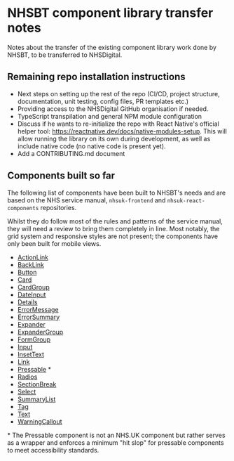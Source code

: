 # NHSBT component library transfer notes

Notes about the transfer of the existing component library work done by NHSBT, to be transferred to NHSDigital.

## Remaining repo installation instructions

- Next steps on setting up the rest of the repo (CI/CD, project structure, documentation, unit testing, config files, PR templates etc.)
- Providing access to the NHSDigital GitHub organisation if needed.
- TypeScript transpilation and general NPM module configuration
- Discuss if he wants to re-initialize the repo with React Native's official helper tool: <https://reactnative.dev/docs/native-modules-setup>. This will allow running the library on its own during development, as well as include native code (no native code is present yet).
- Add a CONTRIBUTING.md document

## Components built so far

The following list of components have been built to NHSBT's needs and are based on the NHS service manual, `nhsuk-frontend` and `nhsuk-react-components` repositories.

Whilst they do follow most of the rules and patterns of the service manual, they will need a review to bring them completely in line.
Most notably, the grid system and responsive styles are not present; the components have only been built for mobile views.

- [ActionLink](src/components/ActionLink.tsx)
- [BackLink](src/components/BackLink.tsx)
- [Button](src/components/Button.tsx)
- [Card](src/components/Card.tsx)
- [CardGroup](src/components/CardGroup.tsx)
- [DateInput](src/components/DateInput.tsx)
- [Details](src/components/Details.tsx)
- [ErrorMessage](src/components/ErrorMessage.tsx)
- [ErrorSummary](src/components/ErrorSummary.tsx)
- [Expander](src/components/Expander.tsx)
- [ExpanderGroup](src/components/ExpanderGroup.tsx)
- [FormGroup](src/components/FormGroup.tsx)
- [Input](src/components/Input.tsx)
- [InsetText](src/components/InsetText.tsx)
- [Link](src/components/Link.tsx)
- [Pressable](src/components/Pressable.tsx) *
- [Radios](src/components/Radios.tsx)
- [SectionBreak](src/components/SectionBreak.tsx)
- [Select](src/components/Select.tsx)
- [SummaryList](src/components/SummaryList.tsx)
- [Tag](src/components/Tag.tsx)
- [Text](src/components/Text.tsx)
- [WarningCallout](src/components/WarningCallout.tsx)

\* The Pressable component is not an NHS.UK component but rather serves as a wrapper and enforces a minimum "hit slop" for pressable components to meet accessibility standards.
